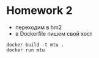 # Homework 2
- переходим в hm2
- в Dockerfile пишем свой хост
```
docker build -t mtu .
docker run mtu
```
